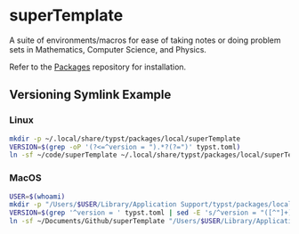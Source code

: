 # superTemplate

A suite of environments/macros for ease of taking notes or doing problem sets in Mathematics, Computer Science, and Physics.

Refer to the [Packages](https://github.com/typst/packages) repository for installation.

## Versioning Symlink Example

### Linux
```sh
mkdir -p ~/.local/share/typst/packages/local/superTemplate
VERSION=$(grep -oP '(?<=^version = ").*?(?=")' typst.toml)
ln -sf ~/code/superTemplate ~/.local/share/typst/packages/local/superTemplate/"$VERSION"
```

### MacOS

```sh
USER=$(whoami)
mkdir -p "/Users/$USER/Library/Application Support/typst/packages/local/superTemplate"
VERSION=$(grep '^version = ' typst.toml | sed -E 's/^version = "([^"]+)"/\1/')
ln -sf ~/Documents/Github/superTemplate "/Users/$USER/Library/Application Support/typst/packages/local/superTemplate/$VERSION"
```
